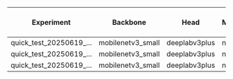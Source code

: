 | Experiment | Backbone | Head | Mechanisms | Best mIoU | Parameters (M) | Final Epoch | Batch Size | Learning Rate | Image Size | Final Train Loss | Final Val Loss |
|---|---|---|---|---|---|---|---|---|---|---|---|
| quick_test_20250619_... | mobilenetv3_small | deeplabv3plus | none | 0.0176 | 0.00 | 2 | 8 | 0.010000 | 256x256 | 3.3977 | 3.0806 |
| quick_test_20250619_... | mobilenetv3_small | deeplabv3plus | none | 0.0169 | 0.00 | 1 | 8 | 0.010000 | 256x256 | 4.0546 | 3.1848 |
| quick_test_20250619_... | mobilenetv3_small | deeplabv3plus | none | 0.0162 | 0.00 | 2 | 8 | 0.010000 | 256x256 | 3.3864 | 3.0784 |